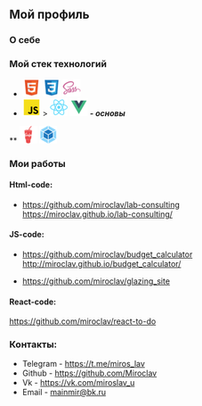## Мой профиль
### О себе 


### Мой стек технологий
* ![](html.png)  ![](css.png)  ![](sass.png)  
* ![](js.png) > ![](react.png) ![](vue.png) ___- основы___

** ![](gulp.png)  ![](webpack.png)


### Мои работы 

#### Html-code:
  * https://github.com/miroclav/lab-consulting
    https://miroclav.github.io/lab-consulting/

#### JS-code:
*  https://github.com/miroclav/budget_calculator
   http://miroclav.github.io/budget_calculator/
    
*  https://github.com/miroclav/glazing_site 
  
 

#### React-code:
  https://github.com/miroclav/react-to-do

### Контакты:

* Telegram - https://t.me/miros_lav
* Github - https://github.com/Miroclav
* Vk - https://vk.com/miroslav_u
* Email - mainmir@bk.ru

